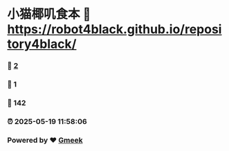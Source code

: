 # 小猫椰叽食本 :link: https://robot4black.github.io/repository4black/ 
### :page_facing_up: [2](https://robot4black.github.io/repository4black//tag.html) 
### :speech_balloon: 1 
### :hibiscus: 142 
### :alarm_clock: 2025-05-19 11:58:06 
### Powered by :heart: [Gmeek](https://github.com/Meekdai/Gmeek)
